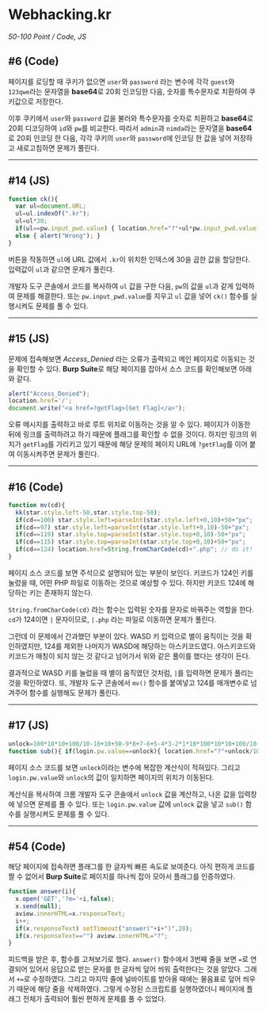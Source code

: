 # Webhacking.kr
*50-100 Point / Code, JS*

## #6 (Code)
페이지를 로딩할 때 쿠키가 없으면 `user`와 `password` 라는 변수에 각각 `guest`와 `123qwe`라는 문자열을 **base64**로 20회 인코딩한 다음, 숫자를 특수문자로 치환하여 쿠키값으로 저장한다.

이후 쿠키에서 `user`와 `password` 값을 불러와 특수문자를 숫자로 치환하고 **base64**로 20회 디코딩하여 `id`와 `pw`를 비교한다. 따라서 `admin`과 `nimda`라는 문자열을 **base64**로 20회 인코딩 한 다음, 각각 쿠키의 `user`와 `password`에 인코딩 한 값을 넣어 저장하고 새로고침하면 문제가 풀린다.

---
## #14 (JS)
```js
function ck(){
  var ul=document.URL;
  ul=ul.indexOf(".kr");
  ul=ul*30;
  if(ul==pw.input_pwd.value) { location.href="?"+ul*pw.input_pwd.value; }
  else { alert("Wrong"); }
}
```
버튼을 작동하면 `ul`에 URL 값에서 `.kr`이 위치한 인덱스에 30을 곱한 값을 할당한다. 입력값이 `ul`과 같으면 문제가 풀린다.

개발자 도구 콘솔에서 코드를 복사하여 `ul` 값을 구한 다음, `pw`의 값을 `ul`과 같게 입력하여 문제를 해결한다. 또는 `pw.input_pwd.value`를 지우고 `ul` 값을 넣어 `ck()` 함수를 실행시켜도 문제를 풀 수 있다.

---
## #15 (JS)
문제에 접속해보면 *Access_Denied* 라는 오류가 출력되고 메인 페이지로 이동되는 것을 확인할 수 있다. **Burp Suite**로 해당 페이지를 잡아서 소스 코드를 확인해보면 아래와 같다.
```js
alert("Access_Denied");
location.href='/';
document.write("<a href=?getFlag>[Get Flag]</a>");
```
오류 메시지를 출력하고 바로 루트 위치로 이동하는 것을 알 수 있다. 페이지가 이동한 뒤에 링크를 출력하려고 하기 때문에 플래그를 확인할 수 없을 것이다. 하지만 링크의 위치가 `getFlag`를 가리키고 있기 때문에 해당 문제의 페이지 URL에 `?getFlag`를 이어 붙여 이동시켜주면 문제가 풀린다.

---
## #16 (Code)
```js
function mv(cd){
  kk(star.style.left-50,star.style.top-50);
  if(cd==100) star.style.left=parseInt(star.style.left+0,10)+50+"px";
  if(cd==97) star.style.left=parseInt(star.style.left+0,10)-50+"px";
  if(cd==119) star.style.top=parseInt(star.style.top+0,10)-50+"px";
  if(cd==115) star.style.top=parseInt(star.style.top+0,10)+50+"px";
  if(cd==124) location.href=String.fromCharCode(cd)+".php"; // do it!
}
```
페이지 소스 코드를 보면 주석으로 설명되어 있는 부분이 보인다. 키코드가 124인 키를 눌렀을 때, 어떤 PHP 파일로 이동하는 것으로 예상할 수 있다. 하지만 키코드 124에 해당하는 키는 존재하지 않는다.

`String.fromCharCode(cd)` 라는 함수는 입력된 숫자를 문자로 바꿔주는 역할을 한다. `cd`가 124이면 `|` 문자이므로, `|.php` 라는 파일로 이동하면 문제가 풀린다.

그런데 이 문제에서 간과했던 부분이 있다. WASD 키 입력으로 별이 움직이는 것을 확인하였지만, 124를 제외한 나머지가 WASD에 해당하는 아스키코드였다. 아스키코드와 키코드가 매칭이 되지 않는 것 같다고 넘어가서 위와 같은 풀이를 했다는 생각이 든다.

결과적으로 WASD 키를 눌렀을 때 별이 움직였던 것처럼, `|`를 입력하면 문제가 풀리는 것을 확인하였다. 또, 개발자 도구 콘솔에서 `mv()` 함수를 붙여넣고 124를 매개변수로 넘겨주어 함수를 실행해도 문제가 풀린다.

---
## #17 (JS)
```js
unlock=100*10*10+100/10-10+10+50-9*8+7-6+5-4*3-2*1*10*100*10*10+100/10-10+10+50-9*8+7-6+5-4*3-2*1*10*100*10*10+100/10-10+10+50-9*8+7-6+5-4*3-2*1*10*100*10*10+100/10-10+10+50-9*8+7-6+5-4*3-2*1*10/100*10*10+1/10-10+10+50-9*8+7-6+5-4*3-2*1*10*100*10*10+100/10-10+10+50-9*8+7-6+5-4*3-2*1*10+100*10*10+100/10-10+10+50-9*8+7-6+5-4*3-2*1*10-100*10*10+100/10-10+10+50-9*8+7-6+5-4*3-2*1*10/100*10*10+100/10-10+10+50-9*8+7-6+5-4*3-2*1*10/100*10*10+100/10-10+10+50-9*8+7-6+5-4*3-2*1*10/100*10*10+100/10-10+10+50-9*8+7-6+5-4*3-2*1*10/100*10*10+100/10-10+10+50-9*8+7-6+5-4*3-2*1*10/100*10*10+100/10-10+10+50-9*8+7-6+5-4*3-2*1*10/100*10*10+100/10-10+10+50-9*8+7-6+5-4*3-2*1*10/100*10*10+100/10-10+10+50-9*8+7-6+5-4*3-2*1*10/100*10*10+100/10-10+10+50-9*8+7-6+5-4*3-2*1*10/100*10*10+100/10-10+10+50-9*8+7-6+5-4*3-2*1*10*100*10*10+100/10-10+10+50-9*8+7-6+5-4*3-2*1*10*100*10*10+100/10-10+10+50-9*8+7-6+5-4*3-2*1*10*100*10*10+100/10-10+10+50-9*8+7-6+5-4*3-2*1*10*100*10*10+100/10-10+10+50-9*8+7-6+5-4*3-2*1*10*100*10*10+100/10-10+10+50-9*8+7-6+5-4*3-2*1*10*100*10*10+100/10-10+10+50-9*8+7-6+5-4*3-2*1*10*100*10*10+100/10-10+10+50-9*8+7-6+5-4*3-2*1*10+9999999;
function sub(){ if(login.pw.value==unlock){ location.href="?"+unlock/10; } else{ alert("Wrong"); } }
```

페이지 소스 코드를 보면 `unlock`이라는 변수에 복잡한 계산식이 적혀있다. 그리고 `login.pw.value`와 `unlock`의 값이 일치하면 페이지의 위치가 이동된다.

계산식을 복사하여 크롬 개발자 도구 콘솔에서 `unlock` 값을 계산하고, 나온 값을 입력창에 넣으면 문제를 풀 수 있다. 또는 `login.pw.value` 값에 `unlock` 값을 넣고 `sub()` 함수를 실행시켜도 문제를 풀 수 있다.

---
## #54 (Code)
해당 페이지에 접속하면 플래그를 한 글자씩 빠른 속도로 보여준다. 아직 편하게 코드를 짤 수 없어서 **Burp Suite**로 페이지를 하나씩 잡아 모아서 플래그를 인증하였다.

```js
function answer(i){
  x.open('GET','?m='+i,false);
  x.send(null);
  aview.innerHTML=x.responseText;
  i++;
  if(x.responseText) setTimeout("answer("+i+")",20);
  if(x.responseText=="") aview.innerHTML="?";
}
```
피드백을 받은 후, 함수를 고쳐보기로 했다. `answer()` 함수에서 3번째 줄을 보면 `=`로 연결되어 있어서 응답으로 받는 문자를 한 글자씩 덮어 씌워 출력한다는 것을 알았다. 그래서 `+=`로 수정하였다. 그리고 마지막 줄에 널바이트를 받아올 때에는 물음표로 덮어 씌우기 때문에 해당 줄을 삭제하였다. 그렇게 수정된 스크립트를 실행하였더니 페이지에 플래그 전체가 출력되어 훨씬 편하게 문제를 풀 수 있었다.